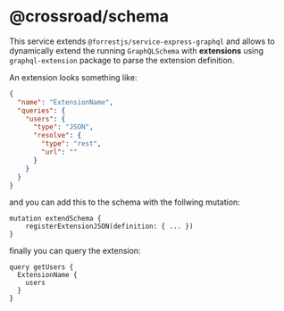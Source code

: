 # @crossroad/schema

This service extends `@forrestjs/service-express-graphql` and allows to dynamically
extend the running `GraphQLSchema` with **extensions** using `graphql-extension` package
to parse the extension definition.

An extension looks something like:

```json
{
  "name": "ExtensionName",
  "queries": {
    "users": {
      "type": "JSON",
      "resolve": {
        "type": "rest",
        "url": ""
      }
    }
  }
}
```

and you can add this to the schema with the follwing mutation:

```gql
mutation extendSchema {
    registerExtensionJSON(definition: { ... })
}
```

finally you can query the extension:

```gql
query getUsers {
  ExtensionName {
    users
  }
}
```
